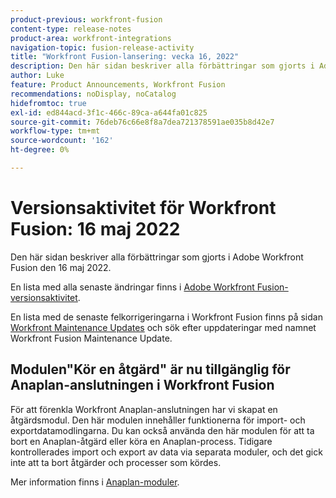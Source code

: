 ```yaml
---
product-previous: workfront-fusion
content-type: release-notes
product-area: workfront-integrations
navigation-topic: fusion-release-activity
title: "Workfront Fusion-lansering: vecka 16, 2022"
description: Den här sidan beskriver alla förbättringar som gjorts i Adobe Workfront Fusion den 16 maj 2022.
author: Luke
feature: Product Announcements, Workfront Fusion
recommendations: noDisplay, noCatalog
hidefromtoc: true
exl-id: ed844acd-3f1c-466c-89ca-a644fa01c825
source-git-commit: 76deb76c66e8f8a7dea721378591ae035b8d42e7
workflow-type: tm+mt
source-wordcount: '162'
ht-degree: 0%

---
```


# Versionsaktivitet för Workfront Fusion: 16 maj 2022

Den här sidan beskriver alla förbättringar som gjorts i Adobe Workfront Fusion den 16 maj 2022.

En lista med alla senaste ändringar finns i [Adobe Workfront Fusion-versionsaktivitet](../../../product-announcements/product-releases/fusion-release-activity/fusion-release-activity.md).

En lista med de senaste felkorrigeringarna i Workfront Fusion finns på sidan [Workfront Maintenance Updates](https://experienceleague.adobe.com/docs/workfront-known-issues/releases/current-updates.html) och sök efter uppdateringar med namnet Workfront Fusion Maintenance Update.


## Modulen&quot;Kör en åtgärd&quot; är nu tillgänglig för Anaplan-anslutningen i Workfront Fusion

För att förenkla Workfront Anaplan-anslutningen har vi skapat en åtgärdsmodul. Den här modulen innehåller funktionerna för import- och exportdatamodlingarna. Du kan också använda den här modulen för att ta bort en Anaplan-åtgärd eller köra en Anaplan-process.
Tidigare kontrollerades import och export av data via separata moduler, och det gick inte att ta bort åtgärder och processer som kördes.

Mer information finns i [Anaplan-moduler](../../../workfront-fusion/apps-and-their-modules/anaplan-modules.md).
